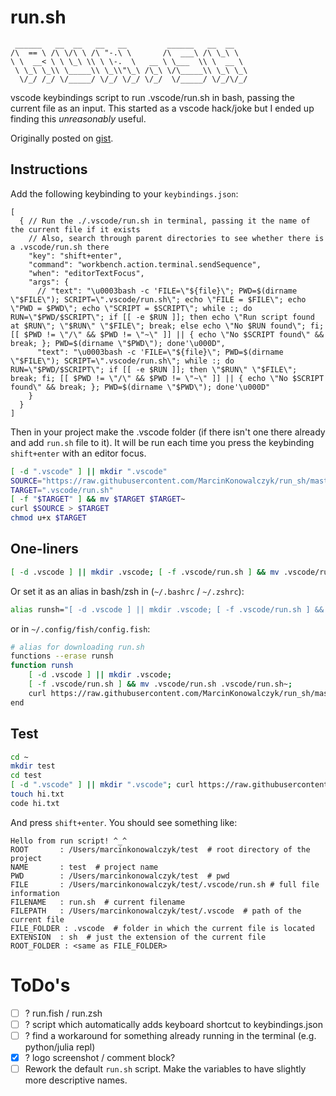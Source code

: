 # run.sh

```
 ______   __  __   __   __         ______   __  __   
/\  == \ /\ \/\ \ /\ "-.\ \       /\  ___\ /\ \_\ \  
\ \  __< \ \ \_\ \\ \ \-.  \   __ \ \___  \\ \  __ \ 
 \ \_\ \_\\ \_____\\ \_\\"\_\ /\_\ \/\_____\\ \_\ \_\
  \/_/ /_/ \/_____/ \/_/ \/_/ \/_/  \/_____/ \/_/\/_/
```

vscode keybindings script to run .vscode/run.sh in bash, passing the current file as an input. This started as a vscode hack/joke but I ended up finding this *unreasonably* useful.

Originally posted on [gist](https://gist.github.com/MarcinKonowalczyk/709e93f08e9d72f8092acd5b8d34c81f).

## Instructions

Add the following keybinding to your `keybindings.json`:

```jsonc
[
  { // Run the ./.vscode/run.sh in terminal, passing it the name of the current file if it exists
    // Also, search through parent directories to see whether there is a .vscode/run.sh there
    "key": "shift+enter",
    "command": "workbench.action.terminal.sendSequence",
    "when": "editorTextFocus",
    "args": {
      // "text": "\u0003bash -c 'FILE=\"${file}\"; PWD=$(dirname \"$FILE\"); SCRIPT=\".vscode/run.sh\"; echo \"FILE = $FILE\"; echo \"PWD = $PWD\"; echo \"SCRIPT = $SCRIPT\"; while :; do RUN=\"$PWD/$SCRIPT\"; if [[ -e $RUN ]]; then echo \"Run script found at $RUN\"; \"$RUN\" \"$FILE\"; break; else echo \"No $RUN found\"; fi; [[ $PWD != \"/\" && $PWD != \"~\" ]] || { echo \"No $SCRIPT found\" && break; }; PWD=$(dirname \"$PWD\"); done'\u000D",
      "text": "\u0003bash -c 'FILE=\"${file}\"; PWD=$(dirname \"$FILE\"); SCRIPT=\".vscode/run.sh\"; while :; do RUN=\"$PWD/$SCRIPT\"; if [[ -e $RUN ]]; then \"$RUN\" \"$FILE\"; break; fi; [[ $PWD != \"/\" && $PWD != \"~\" ]] || { echo \"No $SCRIPT found\" && break; }; PWD=$(dirname \"$PWD\"); done'\u000D"
    }
  }
]
```

Then in your project make the .vscode folder (if there isn't one there already and add `run.sh` file to it). It will be run each time you press the keybinding `shift+enter` with an editor focus.

```sh
[ -d ".vscode" ] || mkdir ".vscode"
SOURCE="https://raw.githubusercontent.com/MarcinKonowalczyk/run_sh/master/run.sh"
TARGET=".vscode/run.sh"
[ -f "$TARGET" ] && mv $TARGET $TARGET~
curl $SOURCE > $TARGET
chmod u+x $TARGET
```

## One-liners

```sh
[ -d .vscode ] || mkdir .vscode; [ -f .vscode/run.sh ] && mv .vscode/run.sh .vscode/run.sh~; curl https://raw.githubusercontent.com/MarcinKonowalczyk/run_sh/master/run.sh > .vscode/run.sh && chmod u+x .vscode/run.sh;
```

Or set it as an alias in bash/zsh in (`~/.bashrc` / `~/.zshrc`):

```sh
alias runsh="[ -d .vscode ] || mkdir .vscode; [ -f .vscode/run.sh ] && mv .vscode/run.sh .vscode/run.sh~; curl https://raw.githubusercontent.com/MarcinKonowalczyk/run_sh/master/run.sh > .vscode/run.sh && chmod u+x .vscode/run.sh;"
```

or in `~/.config/fish/config.fish`:

```sh
# alias for downloading run.sh
functions --erase runsh
function runsh
    [ -d .vscode ] || mkdir .vscode;
    [ -f .vscode/run.sh ] && mv .vscode/run.sh .vscode/run.sh~;
    curl https://raw.githubusercontent.com/MarcinKonowalczyk/run_sh/master/run.sh > .vscode/run.sh && chmod u+x .vscode/run.sh;
end
```


## Test

```sh
cd ~
mkdir test
cd test
[ -d ".vscode" ] || mkdir ".vscode"; curl https://raw.githubusercontent.com/MarcinKonowalczyk/run_sh/master/run.sh > .vscode/run.sh && chmod u+x ./.vscode/run.sh
touch hi.txt
code hi.txt
```

And press `shift+enter`. You should see something like:

```
Hello from run script! ^_^
ROOT       : /Users/marcinkonowalczyk/test  # root directory of the project
NAME       : test  # project name
PWD        : /Users/marcinkonowalczyk/test  # pwd
FILE       : /Users/marcinkonowalczyk/test/.vscode/run.sh # full file information
FILENAME   : run.sh  # current filename
FILEPATH   : /Users/marcinkonowalczyk/test/.vscode  # path of the current file
FILE_FOLDER : .vscode  # folder in which the current file is located
EXTENSION  : sh  # just the extension of the current file
ROOT_FOLDER : <same as FILE_FOLDER>
```

# ToDo's

- [ ] ? run.fish / run.zsh
- [ ] ? script which automatically adds keyboard shortcut to keybindings.json
- [ ] ? find a workaround for something already running in the terminal (e.g. python/julia repl)
- [x] ? logo screenshot / comment block?
- [ ] Rework the default `run.sh` script. Make the variables to have slightly more descriptive names.
